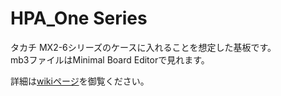 # HPA_One Series
タカチ MX2-6シリーズのケースに入れることを想定した基板です。  
mb3ファイルはMinimal Board Editorで見れます。  

詳細は[wikiページ](./wiki)を御覧ください。